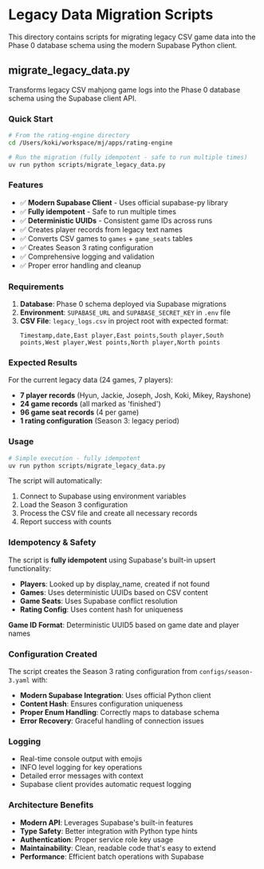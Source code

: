 # Legacy Data Migration Scripts

This directory contains scripts for migrating legacy CSV game data into the Phase 0 database schema using the modern Supabase Python client.

## migrate_legacy_data.py

Transforms legacy CSV mahjong game logs into the Phase 0 database schema using the Supabase client API.

### Quick Start

```bash
# From the rating-engine directory
cd /Users/koki/workspace/mj/apps/rating-engine

# Run the migration (fully idempotent - safe to run multiple times)
uv run python scripts/migrate_legacy_data.py
```

### Features

- ✅ **Modern Supabase Client** - Uses official supabase-py library
- ✅ **Fully idempotent** - Safe to run multiple times
- ✅ **Deterministic UUIDs** - Consistent game IDs across runs
- ✅ Creates player records from legacy text names
- ✅ Converts CSV games to `games` + `game_seats` tables
- ✅ Creates Season 3 rating configuration
- ✅ Comprehensive logging and validation
- ✅ Proper error handling and cleanup

### Requirements

1. **Database**: Phase 0 schema deployed via Supabase migrations
2. **Environment**: `SUPABASE_URL` and `SUPABASE_SECRET_KEY` in `.env` file
3. **CSV File**: `legacy_logs.csv` in project root with expected format:
   ```
   Timestamp,date,East player,East points,South player,South points,West player,West points,North player,North points
   ```

### Expected Results

For the current legacy data (24 games, 7 players):

- **7 player records** (Hyun, Jackie, Joseph, Josh, Koki, Mikey, Rayshone)
- **24 game records** (all marked as 'finished')
- **96 game seat records** (4 per game)
- **1 rating configuration** (Season 3: legacy period)

### Usage

```bash
# Simple execution - fully idempotent
uv run python scripts/migrate_legacy_data.py
```

The script will automatically:

1. Connect to Supabase using environment variables
2. Load the Season 3 configuration
3. Process the CSV file and create all necessary records
4. Report success with counts

### Idempotency & Safety

The script is **fully idempotent** using Supabase's built-in upsert functionality:

- **Players**: Looked up by display_name, created if not found
- **Games**: Uses deterministic UUIDs based on CSV content
- **Game Seats**: Uses Supabase conflict resolution
- **Rating Config**: Uses content hash for uniqueness

**Game ID Format**: Deterministic UUID5 based on game date and player names

### Configuration Created

The script creates the Season 3 rating configuration from `configs/season-3.yaml` with:

- **Modern Supabase Integration**: Uses official Python client
- **Content Hash**: Ensures configuration uniqueness
- **Proper Enum Handling**: Correctly maps to database schema
- **Error Recovery**: Graceful handling of connection issues

### Logging

- Real-time console output with emojis
- INFO level logging for key operations
- Detailed error messages with context
- Supabase client provides automatic request logging

### Architecture Benefits

- **Modern API**: Leverages Supabase's built-in features
- **Type Safety**: Better integration with Python type hints
- **Authentication**: Proper service role key usage
- **Maintainability**: Clean, readable code that's easy to extend
- **Performance**: Efficient batch operations with Supabase
